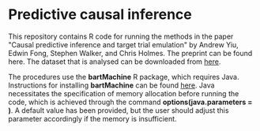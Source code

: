 # Predictive causal inference

This repository contains R code for running the methods in the paper "Causal predictive inference and target trial emulation" by Andrew Yiu, Edwin Fong, Stephen Walker, and Chris Holmes. The preprint can be found here. The dataset that is analysed can be downloaded from [here](www.stata-press.com/data/r13/cattaneo2.dta).

The procedures use the **bartMachine** R package, which requires Java. Instructions for installing **bartMachine** can be found [here](https://github.com/kapelner/bartMachine). Java necessitates the specification of memory allocation before running the code, which is achieved through the command **options(java.parameters = )**. A default value has been provided, but the user should adjust this parameter accordingly if the memory is insufficient.


